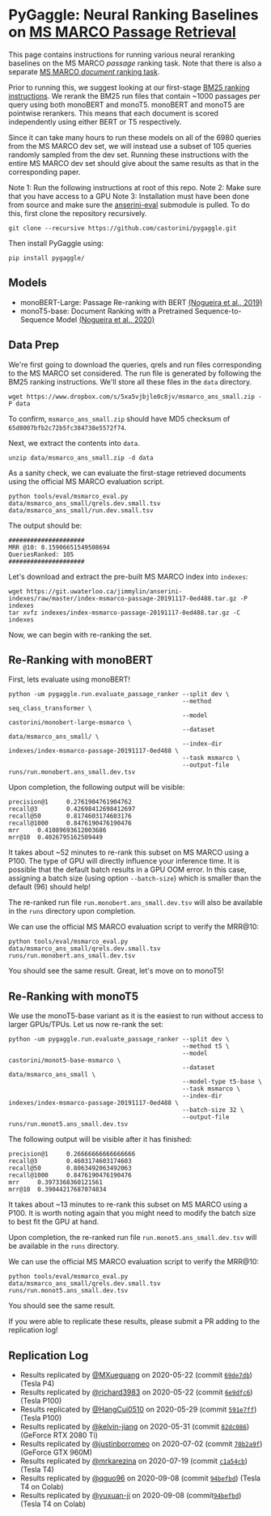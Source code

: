 # PyGaggle: Neural Ranking Baselines on [MS MARCO Passage Retrieval](https://github.com/microsoft/MSMARCO-Passage-Ranking)

This page contains instructions for running various neural reranking baselines on the MS MARCO *passage* ranking task. 
Note that there is also a separate [MS MARCO *document* ranking task](https://github.com/castorini/anserini/blob/master/docs/experiments-msmarco-doc.md).

Prior to running this, we suggest looking at our first-stage [BM25 ranking instructions](https://github.com/castorini/anserini/blob/master/docs/experiments-msmarco-passage.md).
We rerank the BM25 run files that contain ~1000 passages per query using both monoBERT and monoT5.
monoBERT and monoT5 are pointwise rerankers. This means that each document is scored independently using either BERT or T5 respectively.

Since it can take many hours to run these models on all of the 6980 queries from the MS MARCO dev set, we will instead use a subset of 105 queries randomly sampled from the dev set. 
Running these instructions with the entire MS MARCO dev set should give about the same results as that in the corresponding paper. 

Note 1: Run the following instructions at root of this repo.
Note 2: Make sure that you have access to a GPU
Note 3: Installation must have been done from source and make sure the [anserini-eval](https://github.com/castorini/anserini-eval) submodule is pulled. 
To do this, first clone the repository recursively.

```
git clone --recursive https://github.com/castorini/pygaggle.git
```

Then install PyGaggle using:

```
pip install pygaggle/
```

## Models

+ monoBERT-Large: Passage Re-ranking with BERT [(Nogueira et al., 2019)](https://arxiv.org/pdf/1901.04085.pdf)
+ monoT5-base: Document Ranking with a Pretrained Sequence-to-Sequence Model [(Nogueira et al., 2020)](https://arxiv.org/pdf/2003.06713.pdf)

## Data Prep

We're first going to download the queries, qrels and run files corresponding to the MS MARCO set considered. The run file is generated by following the BM25 ranking instructions. We'll store all these files in the `data` directory.

```
wget https://www.dropbox.com/s/5xa5vjbjle0c8jv/msmarco_ans_small.zip -P data
```

To confirm, `msmarco_ans_small.zip` should have MD5 checksum of `65d8007bfb2c72b5fc384738e5572f74`.

Next, we extract the contents into `data`. 

```
unzip data/msmarco_ans_small.zip -d data
```

As a sanity check, we can evaluate the first-stage retrieved documents using the official MS MARCO evaluation script.

```
python tools/eval/msmarco_eval.py data/msmarco_ans_small/qrels.dev.small.tsv data/msmarco_ans_small/run.dev.small.tsv
```

The output should be:

```
#####################
MRR @10: 0.15906651549508694
QueriesRanked: 105
#####################
```

Let's download and extract the pre-built MS MARCO index into `indexes`:

```
wget https://git.uwaterloo.ca/jimmylin/anserini-indexes/raw/master/index-msmarco-passage-20191117-0ed488.tar.gz -P indexes
tar xvfz indexes/index-msmarco-passage-20191117-0ed488.tar.gz -C indexes
```

Now, we can begin with re-ranking the set.

## Re-Ranking with monoBERT

First, lets evaluate using monoBERT!

```
python -um pygaggle.run.evaluate_passage_ranker --split dev \
                                                --method seq_class_transformer \
                                                --model castorini/monobert-large-msmarco \
                                                --dataset data/msmarco_ans_small/ \
                                                --index-dir indexes/index-msmarco-passage-20191117-0ed488 \
                                                --task msmarco \
                                                --output-file runs/run.monobert.ans_small.dev.tsv
```

Upon completion, the following output will be visible:

```
precision@1     0.2761904761904762
recall@3        0.42698412698412697
recall@50       0.8174603174603176
recall@1000     0.8476190476190476
mrr     0.41089693612003686
mrr@10  0.4026795162509449
```

It takes about ~52 minutes to re-rank this subset on MS MARCO using a P100. 
The type of GPU will directly influence your inference time. 
It is possible that the default batch results in a GPU OOM error.
In this case, assigning a batch size (using option `--batch-size`) which is smaller than the default (96) should help!

The re-ranked run file `run.monobert.ans_small.dev.tsv` will also be available in the `runs` directory upon completion.

We can use the official MS MARCO evaluation script to verify the MRR@10:

```
python tools/eval/msmarco_eval.py data/msmarco_ans_small/qrels.dev.small.tsv runs/run.monobert.ans_small.dev.tsv
```

You should see the same result. Great, let's move on to monoT5!

## Re-Ranking with monoT5

We use the monoT5-base variant as it is the easiest to run without access to larger GPUs/TPUs. Let us now re-rank the set:

```
python -um pygaggle.run.evaluate_passage_ranker --split dev \
                                                --method t5 \
                                                --model castorini/monot5-base-msmarco \
                                                --dataset data/msmarco_ans_small \
                                                --model-type t5-base \
                                                --task msmarco \
                                                --index-dir indexes/index-msmarco-passage-20191117-0ed488 \
                                                --batch-size 32 \
                                                --output-file runs/run.monot5.ans_small.dev.tsv
```

The following output will be visible after it has finished:

```
precision@1     0.26666666666666666
recall@3        0.4603174603174603
recall@50       0.8063492063492063
recall@1000     0.8476190476190476
mrr     0.3973368360121561
mrr@10  0.39044217687074834
```

It takes about ~13 minutes to re-rank this subset on MS MARCO using a P100. 
It is worth noting again that you might need to modify the batch size to best fit the GPU at hand.

Upon completion, the re-ranked run file `run.monot5.ans_small.dev.tsv` will be available in the `runs` directory.

We can use the official MS MARCO evaluation script to verify the MRR@10:

```
python tools/eval/msmarco_eval.py data/msmarco_ans_small/qrels.dev.small.tsv runs/run.monot5.ans_small.dev.tsv
```

You should see the same result.

If you were able to replicate these results, please submit a PR adding to the replication log!


## Replication Log

+ Results replicated by [@MXueguang](https://github.com/MXueguang) on 2020-05-22 (commit [`69de7db`](https://github.com/castorini/pygaggle/commit/69de7db843bbe9201113c4d94c9e90be36094350)) (Tesla P4)
+ Results replicated by [@richard3983](https://github.com/richard3983) on 2020-05-22 (commit [`6e9dfc6`](https://github.com/richard3983/pygaggle/commit/6e9dfc62083c15233600c41737110c9989043b98)) (Tesla P100)
+ Results replicated by [@HangCui0510](https://github.com/HangCui0510) on 2020-05-29 (commit [`591e7ff`](https://github.com/HangCui0510/pygaggle/commit/591e7ffd6cc826fd2bae5e721f9693452f9e4a49)) (Tesla P100)
+ Results replicated by [@kelvin-jiang](https://github.com/kelvin-jiang) on 2020-05-31 (commit [`82dc086`](https://github.com/HangCui0510/pygaggle/commit/82dc086b86d828147dad34d9a7f8bb66a3c23c88)) (GeForce RTX 2080 Ti)
+ Results replicated by [@justinborromeo](https://github.com/justinborromeo) on 2020-07-02 (commit [`70b2a9f`](https://github.com/castorini/pygaggle/commit/70b2a9fe625554aeae02f64eb68f1edc57f96860)) (GeForce GTX 960M)
+ Results replicated by [@mrkarezina](https://github.com/mrkarezina) on 2020-07-19 (commit [`c1a54cb`](https://github.com/castorini/pygaggle/commit/c1a54cb012a1d4ea24a2ce2bc24298417279a9c4)) (Tesla T4)
+ Results replicated by [@qguo96](https://github.com/qguo96) on 2020-09-08 (commit [`94befbd`](https://github.com/qguo96/pygaggle/commit/94befbd58b19c3e46d930e67797102bf174efd01)) (Tesla T4 on Colab)
+ Results replicated by [@yuxuan-ji](https://github.com/yuxuan-ji) on 2020-09-08 (commit[`94befbd`](https://github.com/castorini/pygaggle/commit/94befbd58b19c3e46d930e67797102bf174efd01)) (Tesla T4 on Colab)
